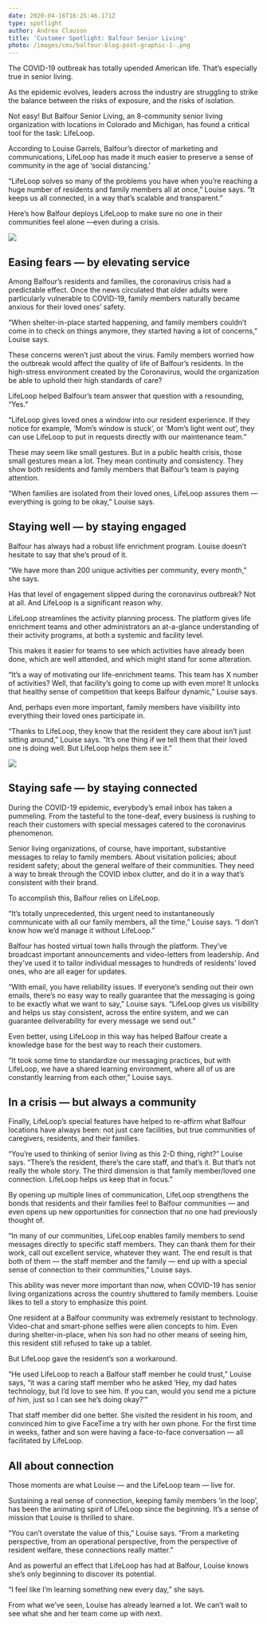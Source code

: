 ```yaml
---
date: 2020-04-16T16:25:46.171Z
type: spotlight
author: Andrea Clauson
title: 'Customer Spotlight: Balfour Senior Living'
photo: /images/cms/balfour-blog-post-graphic-1-.png
---
```

The COVID-19 outbreak has totally upended American life. That’s especially true in senior living.

As the epidemic evolves, leaders across the industry are struggling to strike the balance between the risks of exposure, and the risks of isolation.

Not easy! But Balfour Senior Living, an 8-community senior living organization with locations in Colorado and Michigan, has found a critical tool for the task: LifeLoop. 

According to Louise Garrels, Balfour’s director of marketing and communications, LifeLoop has made it much easier to preserve a sense of community in the age of ‘social distancing.’

“LifeLoop solves so many of the problems you have when you’re reaching a huge number of residents and family members all at once,” Louise says. “It keeps us all connected, in a way that’s scalable and transparent.”

Here’s how Balfour deploys LifeLoop to make sure no one in their communities feel alone —even during a crisis.  

![](/images/cms/1.png)

## Easing fears — by elevating service

Among Balfour’s residents and families, the coronavirus crisis had a predictable effect. Once the news circulated that older adults were particularly vulnerable to COVID-19, family members naturally became anxious for their loved ones’ safety. 

“When shelter-in-place started happening, and family members couldn’t come in to check on things anymore, they started having a lot of concerns,” Louise says. 

These concerns weren’t just about the virus. Family members worried how the outbreak would affect the quality of life of Balfour’s residents. In the high-stress environment created by the Coronavirus, would the organization be able to uphold their high standards of care? 

LifeLoop helped Balfour’s team answer that question with a resounding, “Yes.” 

“LifeLoop gives loved ones a window into our resident experience. If they notice for example, ‘Mom’s window is stuck’, or ‘Mom’s light went out’, they can use LifeLoop to put in requests directly with our maintenance team.”

These may seem like small gestures. But in a public health crisis, those small gestures mean a lot. They mean continuity and consistency. They show both residents and family members that Balfour’s team is paying attention. 

“When families are isolated from their loved ones, LifeLoop assures them —  everything is going to be okay,” Louise says.

## Staying well — by staying engaged

Balfour has always had a robust life enrichment program. Louise doesn’t hesitate to say that she’s proud of it.

“We have more than 200 unique activities per community, every month,” she says. 

Has that level of engagement slipped during the coronavirus outbreak? Not at all. And LifeLoop is a significant reason why.

LifeLoop streamlines the activity planning process. The platform gives life enrichment teams and other administrators an at-a-glance understanding of their activity programs, at both a systemic and facility level. 

This makes it easier for teams to see which activities have already been done, which are well attended, and which might stand for some alteration.

“It’s a way of motivating our life-enrichment teams. This team has X number of activities? Well, that facility’s going to come up with even more! It unlocks that healthy sense of competition that keeps Balfour dynamic,” Louise says. 

And, perhaps even more important, family members have visibility into everything their loved ones participate in.  

“Thanks to LifeLoop, they know that the resident they care about isn’t just sitting around,” Louise says. “It’s one thing if we tell them that their loved one is doing well. But LifeLoop helps them see it.”

![](/images/cms/2.png)

## Staying safe — by staying connected

During the COVID-19 epidemic, everybody’s email inbox has taken a pummeling. From the tasteful to the tone-deaf, every business is rushing to reach their customers with special messages catered to the coronavirus phenomenon. 

Senior living organizations, of course, have important, substantive messages to relay to family members. About visitation policies; about resident safety; about the general welfare of their communities. They need a way to break through the COVID inbox clutter, and do it in a way that’s consistent with their brand.

To accomplish this, Balfour relies on LifeLoop.

“It’s totally unprecedented, this urgent need to instantaneously communicate with all our family members, all the time,” Louise says. “I don’t know how we’d manage it without LifeLoop.”

Balfour has hosted virtual town halls through the platform. They’ve broadcast important announcements and video-letters from leadership. And they’ve used it to tailor individual messages to hundreds of residents’ loved ones, who are all eager for updates.

“With email, you have reliability issues. If everyone’s sending out their own emails, there’s no easy way to really guarantee that the messaging is going to be exactly what we want to say,” Louise says. “LifeLoop gives us visibility and helps us stay consistent, across the entire system, and we can guarantee deliverability for every message we send out.”

Even better, using LifeLoop in this way has helped Balfour create a knowledge base for the best way to reach their customers.

“It took some time to standardize our messaging practices, but with LifeLoop, we have a shared learning environment, where all of us are constantly learning from each other,” Louise says.

## 

## In a crisis — but always a community

Finally, LifeLoop’s special features have helped to re-affirm what Balfour locations have always been: not just care facilities, but true communities of caregivers, residents, and their families.

“You’re used to thinking of senior living as this 2-D thing, right?” Louise says. “There’s the resident, there’s the care staff, and that’s it. But that’s not really the whole story. The third dimension is that family member/loved one connection. LifeLoop helps us keep that in focus.”

By opening up multiple lines of communication, LifeLoop strengthens the bonds that residents and their families feel to Balfour communities — and even opens up new opportunities for connection that no one had previously thought of.

“In many of our communities, LifeLoop enables family members to send messages directly to specific staff members. They can thank them for their work, call out excellent service, whatever they want. The end result is that both of them — the staff member and the family — end up with a special sense of connection to their communities,” Louise says.

This ability was never more important than now, when COVID-19 has senior living organizations across the country shuttered to family members. Louise likes to tell a story to emphasize this point. 

One resident at a Balfour community was extremely resistant to technology. Video-chat and smart-phone selfies were alien concepts to him. Even during shelter-in-place, when his son had no other means of seeing him, this resident still refused to take up a tablet.

But LifeLoop gave the resident’s son a workaround.

“He used LifeLoop to reach a Balfour staff member he could trust,” Louise says, “it was a caring staff member who he asked ‘Hey, my dad hates technology, but I’d love to see him. If you can, would you send me a picture of him, just so I can see he’s doing okay?’”

That staff member did one better. She visited the resident in his room, and convinced him to give FaceTime a try with her own phone. For the first time in weeks, father and son were having a face-to-face conversation — all facilitated by LifeLoop.



## All about connection

Those moments are what Louise — and the LifeLoop team — live for.

Sustaining a real sense of connection, keeping family members ‘in the loop’, has been the animating spirit of LifeLoop since the beginning. It’s a sense of mission that Louise is thrilled to share.

“You can’t overstate the value of this,” Louise says. “From a marketing perspective, from an operational perspective, from the perspective of resident welfare, these connections really matter.”

And as powerful an effect that LifeLoop has had at Balfour, Louise knows she’s only beginning to discover its potential. 

“I feel like I’m learning something new every day,” she says. 

From what we’ve seen, Louise has already learned a lot. We can’t wait to see what she and her team come up with next.
